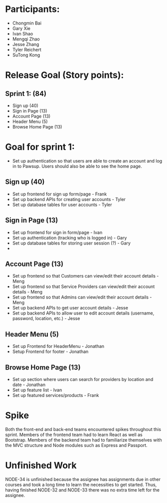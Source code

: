 # Participants:
- Chongmin Bai
- Gary Xie
- Ivan Shao
- Mengqi Zhao
- Jesse Zhang
- Tyler Reichert
- SuTong Kong

# Release Goal (Story points):
## Sprint 1: (84)
- Sign up (40)
- Sign in Page (13)
- Account Page (13)
- Header Menu (5)
- Browse Home Page (13)

# Goal for sprint 1:
- Set up authentication so that users are able to create an account and log in to Pawsup. Users should also be able to see the home page.

## Sign up (40)
- Set up frontend for sign up form/page - Frank
- Set up backend APIs for creating user accounts - Tyler
- Set up database tables for user accounts - Tyler

## Sign in Page (13)
- Set up frontend for sign in form/page - Ivan
- Set up authentication (tracking who is logged in) - Gary
- Set up database tables for storing user session (?) - Gary
- 
## Account Page (13)
- Set up frontend so that Customers can view/edit their account details - Meng
- Set up frontend so that Service Providers can view/edit their account details - Meng
- Set up frontend so that Admins can view/edit their account details - Meng
- Set up backend APIs to get user account details - Jesse
- Set up backend APIs to allow user to edit account details (username, password, location, etc.) - Jesse

## Header Menu (5)
- Set up Frontend for HeaderMenu - Jonathan
- Setup Frontend for footer - Jonathan

## Browse Home Page (13)
- Set up section where users can search for providers by location and date - Jonathan
- Set up feature list - Ivan
- Set up featured services/products - Frank

# Spike 
Both the front-end and back-end teams encountered spikes throughout this sprint. Members of the frontend team had to learn React as well as Bootstrap. Members of the backend team had to familiarize themselves with the MVC structure and Node modules such as Express and Passport.

# Unfinished Work
NODE-34 is unfinished because the assignee has assignments due in other courses and took a long time to learn the necessities to get started. Thus, having finished NODE-32 and NODE-33 there was no extra time left for the assignee. 
